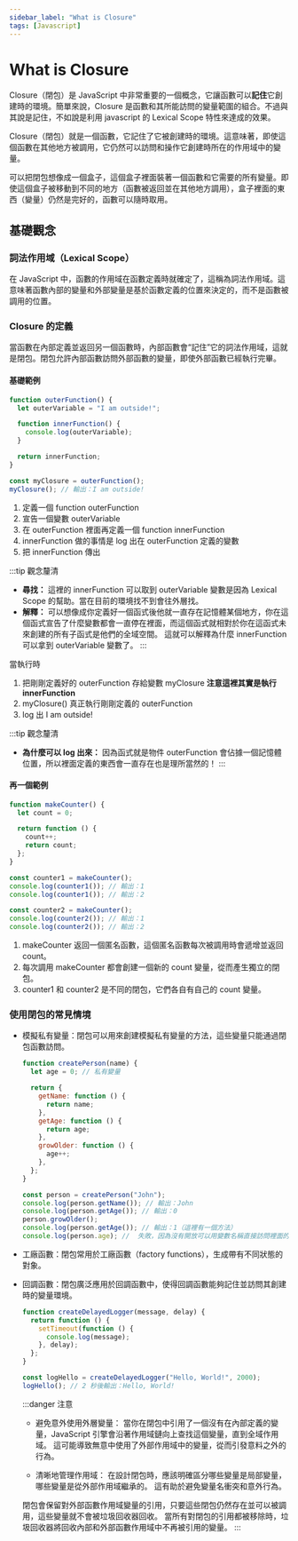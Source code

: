 ```yaml
---
sidebar_label: "What is Closure"
tags: [Javascript]
---
```


# What is Closure

Closure（閉包）是 JavaScript 中非常重要的一個概念，它讓函數可以**記住**它創建時的環境。簡單來說，Closure 是函數和其所能訪問的變量範圍的組合。不過與其說是記住，不如說是利用 javascript 的 Lexical Scope 特性來達成的效果。

Closure（閉包）就是一個函數，它記住了它被創建時的環境。這意味著，即使這個函數在其他地方被調用，它仍然可以訪問和操作它創建時所在的作用域中的變量。

可以把閉包想像成一個盒子，這個盒子裡面裝著一個函數和它需要的所有變量。即使這個盒子被移動到不同的地方（函數被返回並在其他地方調用），盒子裡面的東西（變量）仍然是完好的，函數可以隨時取用。

## 基礎觀念

### 詞法作用域（Lexical Scope）

在 JavaScript 中，函數的作用域在函數定義時就確定了，這稱為詞法作用域。這意味著函數內部的變量和外部變量是基於函數定義的位置來決定的，而不是函數被調用的位置。

### Closure 的定義

當函數在內部定義並返回另一個函數時，內部函數會“記住”它的詞法作用域，這就是閉包。閉包允許內部函數訪問外部函數的變量，即使外部函數已經執行完畢。

#### 基礎範例

```javascript
function outerFunction() {
  let outerVariable = "I am outside!";

  function innerFunction() {
    console.log(outerVariable);
  }

  return innerFunction;
}

const myClosure = outerFunction();
myClosure(); // 輸出：I am outside!
```

1. 定義一個 function outerFunction
2. 宣告一個變數 outerVariable
3. 在 outerFunction 裡面再定義一個 function innerFunction
4. innerFunction 做的事情是 log 出在 outerFunction 定義的變數
5. 把 innerFunction 傳出

:::tip 觀念釐清

- **尋找：** 這裡的 innerFunction 可以取到 outerVariable 變數是因為 Lexical Scope 的幫助。當在目前的環境找不到會往外層找。
- **解釋：** 可以想像成你定義好一個函式後他就一直存在記憶體某個地方，你在這個函式宣告了什麼變數都會一直停在裡面，而這個函式就相對於你在這函式未來創建的所有子函式是他們的全域空間。 這就可以解釋為什麼 innerFunction 可以拿到 outerVariable 變數了。
  :::

當執行時

1. 把剛剛定義好的 outerFunction 存給變數 myClosure **注意這裡其實是執行 innerFunction**
2. myClosure() 真正執行剛剛定義的 outerFunction
3. log 出 I am outside!

:::tip 觀念釐清

- **為什麼可以 log 出來：** 因為函式就是物件 outerFunction 會佔據一個記憶體位置，所以裡面定義的東西會一直存在也是理所當然的！
  :::

#### 再一個範例

```javascript
function makeCounter() {
  let count = 0;

  return function () {
    count++;
    return count;
  };
}

const counter1 = makeCounter();
console.log(counter1()); // 輸出：1
console.log(counter1()); // 輸出：2

const counter2 = makeCounter();
console.log(counter2()); // 輸出：1
console.log(counter2()); // 輸出：2
```

1. makeCounter 返回一個匿名函數，這個匿名函數每次被調用時會遞增並返回 count。
2. 每次調用 makeCounter 都會創建一個新的 count 變量，從而產生獨立的閉包。
3. counter1 和 counter2 是不同的閉包，它們各自有自己的 count 變量。

### 使用閉包的常見情境

- 模擬私有變量：閉包可以用來創建模擬私有變量的方法，這些變量只能通過閉包函數訪問。

  ```js {8-10,22-23} showLineNumbers
  function createPerson(name) {
    let age = 0; // 私有變量

    return {
      getName: function () {
        return name;
      },
      getAge: function () {
        return age;
      },
      growOlder: function () {
        age++;
      },
    };
  }

  const person = createPerson("John");
  console.log(person.getName()); // 輸出：John
  console.log(person.getAge()); // 輸出：0
  person.growOlder();
  console.log(person.getAge()); // 輸出：1（這裡有一個方法）
  console.log(person.age); //  失敗，因為沒有開放可以用變數名稱直接訪問裡面的 age
  ```

- 工廠函數：閉包常用於工廠函數（factory functions），生成帶有不同狀態的對象。
- 回調函數：閉包廣泛應用於回調函數中，使得回調函數能夠記住並訪問其創建時的變量環境。

  ```javascript
  function createDelayedLogger(message, delay) {
    return function () {
      setTimeout(function () {
        console.log(message);
      }, delay);
    };
  }

  const logHello = createDelayedLogger("Hello, World!", 2000);
  logHello(); // 2 秒後輸出：Hello, World!
  ```

  :::danger 注意

  - 避免意外使用外層變量：
    當你在閉包中引用了一個沒有在內部定義的變量，JavaScript 引擎會沿著作用域鏈向上查找這個變量，直到全域作用域。
    這可能導致無意中使用了外部作用域中的變量，從而引發意料之外的行為。

  - 清晰地管理作用域：
    在設計閉包時，應該明確區分哪些變量是局部變量，哪些變量是從外部作用域繼承的。
    這有助於避免變量名衝突和意外行為。

  閉包會保留對外部函數作用域變量的引用，只要這些閉包仍然存在並可以被調用，這些變量就不會被垃圾回收器回收。
  當所有對閉包的引用都被移除時，垃圾回收器將回收內部和外部函數作用域中不再被引用的變量。
  :::

  ```

  ```
